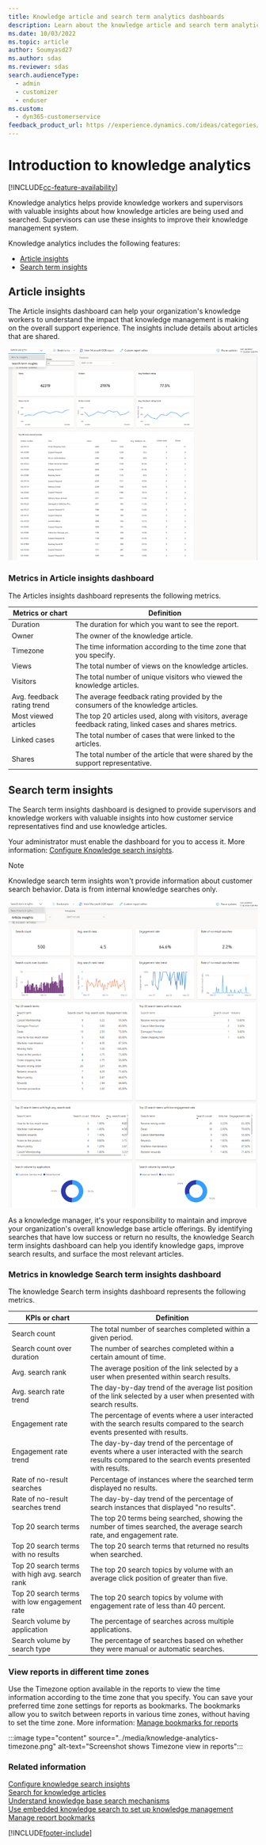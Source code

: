 ```yaml
---
title: Knowledge article and search term analytics dashboards
description: Learn about the knowledge article and search term analytics dashboards to better understand customer service representative performance in your organization.
ms.date: 10/03/2022
ms.topic: article
author: Soumyasd27
ms.author: sdas
ms.reviewer: sdas
search.audienceType: 
  - admin
  - customizer
  - enduser
ms.custom: 
  - dyn365-customerservice
feedback_product_url: https //experience.dynamics.com/ideas/categories/list/?category=a7f4a807-de3b-eb11-a813-000d3a579c38&forum=b68e50a6-88d9-e811-a96b-000d3a1be7ad
---
```


# Introduction to knowledge analytics
[!INCLUDE[cc-feature-availability](../../includes/cc-feature-availability.md)]


Knowledge analytics helps provide knowledge workers and supervisors with valuable insights about how knowledge articles are being used and searched. Supervisors can use these insights to improve their knowledge management system.

Knowledge analytics includes the following features:

- [Article insights](#article-insights)
- [Search term insights](#search-term-insights)

## Article insights

The Article insights dashboard can help your organization's knowledge workers to understand the impact that knowledge management is making on the overall support experience. The insights include details about articles that are shared.

![Knowledge article insights analytics dashboard.](../media/knowledge-article-insights-dashboard.png "View of the knowledge article insights dashboard")

### Metrics in Article insights dashboard

The Articles insights dashboard represents the following metrics.

| Metrics or chart | Definition |
|----------------------|-------------------------|
|Duration | The duration for which you want to see the report.|
|Owner | The owner of the knowledge article. |
|Timezone| The time information according to the time zone that you specify.
| Views | The total number of views on the knowledge articles. |
| Visitors | The total number of unique visitors who viewed the knowledge articles. |
| Avg. feedback rating trend | The average feedback rating provided by the consumers of the knowledge articles. |
| Most viewed articles | The top 20 articles used, along with visitors, average feedback rating, linked cases and shares metrics. |
| Linked cases | The total number of cases that were linked to the articles. |
| Shares | The total number of the article that were shared by the support representative. |

## Search term insights

The Search term insights dashboard is designed to provide supervisors and knowledge workers with valuable insights into how customer service representatives find and use knowledge articles.

Your administrator must enable the dashboard for you to access it. More information: [Configure Knowledge search insights](../administer/enable-knowledge-search-insights.md).

> [!NOTE]
> Knowledge search term insights won't provide information about customer search behavior. Data is from internal knowledge searches only. 

![Knowledge Search term insights dashboard.](../media/knowledge-search-analytics-dashboard.png "View of the knowledge Search term insights dashboard")

As a knowledge manager, it's your responsibility to maintain and improve your organization's overall knowledge base article offerings. By identifying searches that have low success or return no results, the knowledge Search term insights dashboard can help you identify knowledge gaps, improve search results, and surface the most relevant articles.  

### Metrics in knowledge Search term insights dashboard

The knowledge Search term insights dashboard represents the following metrics.

| KPIs or chart | Definition |
|----------------------|-------------------------|
| Search count | The total number of searches completed within a given period. |
| Search count over duration | The number of searches completed within a certain amount of time. |
| Avg. search rank | The average position of the link selected by a user when presented within search results. |
| Avg. search rate trend | The day-by-day trend of the average list position of the link selected by a user when presented with search results. |
| Engagement rate | The percentage of events where a user interacted with the search results compared to the search events presented with results. |
| Engagement rate trend | The day-by-day trend of the percentage of events where a user interacted with the search results compared to the search events presented with results. |
| Rate of no-result searches | Percentage of instances where the searched term displayed no results. |
| Rate of no-result searches trend | The day-by-day trend of the percentage of search instances that displayed "no results". |
| Top 20 search terms | The top 20 terms being searched, showing the number of times searched, the average search rate, and engagement rate. |
| Top 20 search terms with no results | The top 20 search terms that returned no results when searched. |
| Top 20 search terms with high avg. search rank | The top 20 search topics by volume with an average click position of greater than five. |
| Top 20 search terms with low engagement rate | The top 20 search topics by volume with engagement rate of less than 40 percent. |
| Search volume by application | The percentage of searches across multiple applications. |
| Search volume by search type | The percentage of searches based on whether they were manual or automatic searches. |

### View reports in different time zones

Use the Timezone option available in the reports to view the  time information according to the time zone that you specify. You can save your preferred time zone settings for reports as bookmarks. The bookmarks allow you to switch between reports in various time zones, without having to set the time zone. More information: [Manage bookmarks for reports](manage-bookmarks.md#manage-bookmarks-for-reports)

:::image type="content" source="../media/knowledge-analytics-timezone.png" alt-text="Screenshot shows Timezone view in reports":::

### Related information

[Configure knowledge search insights](../administer/enable-knowledge-search-insights.md)  
[Search for knowledge articles](search-knowledge-articles-csh.md)  
[Understand knowledge base search mechanisms](knowledge-base-search-methods.md)  
[Use embedded knowledge search to set up knowledge management](../administer/set-up-knowledge-management-embedded-knowledge-search.md)  
[Manage report bookmarks](manage-bookmarks.md)  


[!INCLUDE[footer-include](../../includes/footer-banner.md)]
